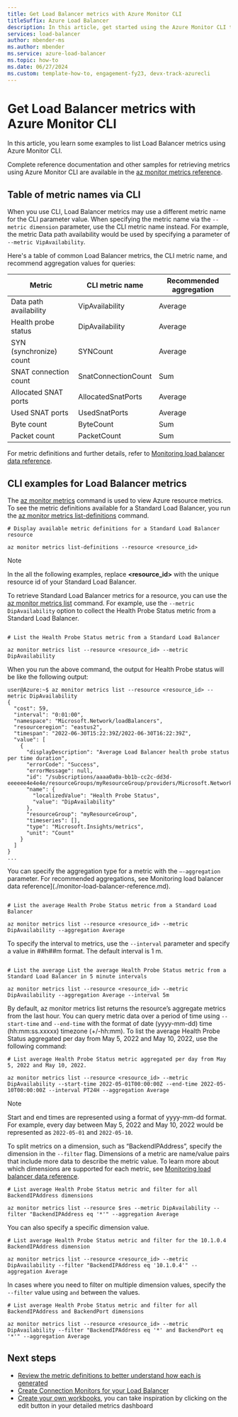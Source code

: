 ```yaml
---
title: Get Load Balancer metrics with Azure Monitor CLI
titleSuffix: Azure Load Balancer
description: In this article, get started using the Azure Monitor CLI to collect health and usage metrics for Azure Load Balancer.
services: load-balancer
author: mbender-ms
ms.author: mbender
ms.service: azure-load-balancer
ms.topic: how-to 
ms.date: 06/27/2024
ms.custom: template-how-to, engagement-fy23, devx-track-azurecli
---
```


# Get Load Balancer metrics with Azure Monitor CLI 

In this article, you learn some examples to list Load Balancer metrics using Azure Monitor CLI.

Complete reference documentation and other samples for retrieving metrics using Azure Monitor CLI are available in the [az monitor metrics reference](/cli/azure/monitor/metrics).

## Table of metric names via CLI

When you use CLI, Load Balancer metrics may use a different metric name for the CLI parameter value. When specifying the metric name via the `--metric dimension` parameter, use the CLI metric name instead. For example, the metric Data path availability would be used by specifying a parameter of `--metric VipAvailability`.

Here's a table of common Load Balancer metrics, the CLI metric name, and recommend aggregation values for queries:

|**Metric**|**CLI metric name**|**Recommended aggregation**|
|-----------------|-----------------|-----------------|
|Data path availability |VipAvailability |Average |
|Health probe status |DipAvailability |Average |
|SYN (synchronize) count |SYNCount |Average |
|SNAT connection count |SnatConnectionCount |Sum |
|Allocated SNAT ports |AllocatedSnatPorts |Average| 
|Used SNAT ports |UsedSnatPorts |Average |
|Byte count |ByteCount |Sum |
|Packet count |PacketCount |Sum |

For metric definitions and further details, refer to [Monitoring load balancer data reference](./monitor-load-balancer-reference.md). 

## CLI examples for Load Balancer metrics 
<!-- Introduction paragraph -->

The [az monitor metrics](/cli/azure/monitor/metrics/) command is used to view Azure resource metrics. To see the metric definitions available for a Standard Load Balancer, you run the [az monitor metrics list-definitions](/cli/azure/monitor/metrics#az-monitor-metrics-list-definitions) command. 

```azurecli
# Display available metric definitions for a Standard Load Balancer resource

az monitor metrics list-definitions --resource <resource_id>
```
>[!NOTE]
>In the all the following examples, replace **<resource_id>** with the unique resource id of your Standard Load Balancer. 

To retrieve Standard Load Balancer metrics for a resource, you can use the [az monitor metrics list](/cli/azure/monitor/metrics#az-monitor-metrics-list) command. For example, use the `--metric DipAvailability` option to collect the Health Probe Status metric from a Standard Load Balancer. 

```azurecli

# List the Health Probe Status metric from a Standard Load Balancer

az monitor metrics list --resource <resource_id> --metric DipAvailability 
```

When you run the above command, the output for Health Probe status will be like the following output:
```output
user@Azure:~$ az monitor metrics list --resource <resource_id> --metric DipAvailability
{
  "cost": 59,
  "interval": "0:01:00",
  "namespace": "Microsoft.Network/loadBalancers",
  "resourceregion": "eastus2",
  "timespan": "2022-06-30T15:22:39Z/2022-06-30T16:22:39Z",
  "value": [
    {
      "displayDescription": "Average Load Balancer health probe status per time duration",
      "errorCode": "Success",
      "errorMessage": null,
      "id": "/subscriptions/aaaa0a0a-bb1b-cc2c-dd3d-eeeeee4e4e4e/resourceGroups/myResourceGroup/providers/Microsoft.Network/loadBalancers/myLoadBalancer/providers/Microsoft.Insights/metrics/DipAvailability",
      "name": {
        "localizedValue": "Health Probe Status",
        "value": "DipAvailability"
      },
      "resourceGroup": "myResourceGroup",
      "timeseries": [],
      "type": "Microsoft.Insights/metrics",
      "unit": "Count"
    }
  ]
}
...
```
You can specify the aggregation type for a metric with the `–-aggregation` parameter. For recommended aggregations, see Monitoring load balancer data reference](./monitor-load-balancer-reference.md). 

```azurecli

# List the average Health Probe Status metric from a Standard Load Balancer

az monitor metrics list --resource <resource_id> --metric DipAvailability --aggregation Average 
```
To specify the interval to metrics, use the `--interval` parameter and specify a value in ##h##m format. The default interval is 1 m.

```azurecli

# List the average List the average Health Probe Status metric from a Standard Load Balancer in 5 minute intervals

az monitor metrics list --resource <resource_id> --metric DipAvailability --aggregation Average --interval 5m
```
By default, az monitor metrics list returns the resource’s aggregate metrics from the last hour. You can query metric data over a period of time using `--start-time` and `--end-time` with the format of date (yyyy-mm-dd) time (hh:mm:ss.xxxxx) timezone (+/-hh:mm). To list the average Health Probe Status aggregated per day from May 5, 2022 and May 10, 2022, use the following command:

```azurecli
# List average Health Probe Status metric aggregated per day from May 5, 2022 and May 10, 2022. 

az monitor metrics list --resource <resource_id> --metric DipAvailability --start-time 2022-05-01T00:00:00Z --end-time 2022-05-10T00:00:00Z --interval PT24H --aggregation Average
```
>[!Note]
>Start and end times are represented using a format of yyyy-mm-dd format. For example, every day between May 5, 2022 and May 10, 2022 would be represented as `2022-05-01` and `2022-05-10`. 


To split metrics on a dimension, such as “BackendIPAddress”, specify the dimension in the `--filter` flag. Dimensions of a metric are name/value pairs that include more data to describe the metric value. To learn more about which dimensions are supported for each metric, see [Monitoring load balancer data reference](./monitor-load-balancer-reference.md). 
 
```azurecli
# List average Health Probe Status metric and filter for all BackendIPAddress dimensions

az monitor metrics list --resource $res --metric DipAvailability --filter "BackendIPAddress eq '*'" --aggregation Average
```

You can also specify a specific dimension value. 

```azurecli
# List average Health Probe Status metric and filter for the 10.1.0.4 BackendIPAddress dimension

az monitor metrics list --resource <resource_id> --metric DipAvailability --filter "BackendIPAddress eq '10.1.0.4'" --aggregation Average 
```

In cases where you need to filter on multiple dimension values, specify the `--filter` value using `and` between the values.

```azurecli
# List average Health Probe Status metric and filter for all BackendIPAddress and BackendPort dimensions

az monitor metrics list --resource <resource_id> --metric DipAvailability --filter "BackendIPAddress eq '*' and BackendPort eq '*'" --aggregation Average 
```

## Next steps
* [Review the metric definitions to better understand how each is generated](./load-balancer-standard-diagnostics.md#multi-dimensional-metrics)
* [Create Connection Monitors for your Load Balancer](./load-balancer-standard-diagnostics.md)
* [Create your own workbooks](/azure/azure-monitor/visualize/workbooks-overview), you can take inspiration by clicking on the edit button in your detailed metrics dashboard
